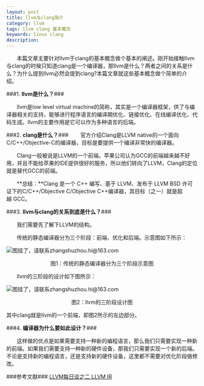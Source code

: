 ```yaml
---
layout: post
title: llvm与clang简介
category: llvm
tags: llvm clang 基本概念
keywords: linux clang
description: 
---
```


&#160; &#160; &#160; &#160;本篇文章主要针对llvm于clang的基本概念做个基本的阐述。刚开始接触llvm与clang的时候只知道clang是一个编译器，那llvm是什么？两者之间的关系是什么？为什么提到llvm必然会提到clang?本篇文章就这些基本概念做个简单的介绍。

###1. **llvm是什么？**###

&#160; &#160; &#160; &#160;llvm是low level virtual machine的简称，其实是一个编译器框架，供了与编译器相关的支持，能够进行程序语言的编译期优化、链接优化、在线编译优化、代码生成。llvm的主要作用是它可以作为多种语言的后端。

###2. **clang是什么？**###
&#160; &#160; &#160; &#160;官方介绍Clang是LLVM native的一个面向C/C++/Objective-C的编译器，目标是要提供一个编译非常快的编译器。

&#160; &#160; &#160; &#160;Clang一般被说是LLVM的一个前端。苹果公司认为GCC的前端越来越不好用，并且不能给苹果的IDE提供很好的服务，所以他们转向了LLVM，Clang的定位就是替代GCC的前端。

&#160; &#160; &#160; &#160;**总结：**Clang 是一个 C++ 编写、基于 LLVM、发布于 LLVM BSD 许可证下的C/C++/Objective C/Objective C++编译器，其目标（之一）就是超越 GCC。

###3. **llvm与clang的关系到底是什么？**###

&#160; &#160; &#160; &#160;我们需要先了解下LLVM的结构。

&#160; &#160; &#160; &#160;传统的静态编译器分为三个阶段：前端、优化和后端。示意图如下所示：

![图挂了，请联系zhangshuzhou.hi@163.com](http://7xiif2.com1.z0.glb.clouddn.com/2015-07-12-001.png "Optional title")

<div style="text-align:center">图1：传统的静态编译器分为三个阶段示意图</div>

&#160; &#160; &#160; &#160;llvm的三阶段的设计如下图所示：

![图挂了，请联系zhangshuzhou.hi@163.com](http://7xiif2.com1.z0.glb.clouddn.com/2015-07-12-002.png "Optional title")

<div style="text-align:center">图2：llvm的三阶段设计图</div>

其中clang就是llvm的一个前端，即图2所示的左边部分。

###4. **编译器为什么要如此设计？**###

&#160; &#160; &#160; &#160;这样做的优点是如果需要支持一种新的编程语言，那么我们只需要实现一种新的前端。如果我们需要支持一种新的硬件设备，那我们只需要实现一个新的后端。不论是支持新的编程语言，还是支持新的硬件设备，这里都不需要对优化阶段做修改。


###参考文献###
[LLVM每日谈之二 LLVM IR ](http://blog.csdn.net/snsn1984/article/details/8037414)